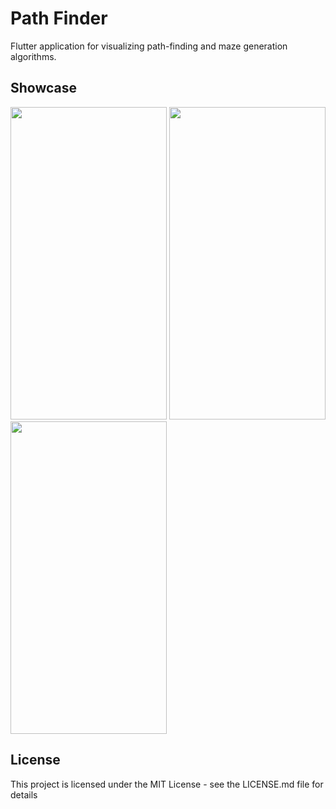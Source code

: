 # Path Finder

Flutter application for visualizing path-finding and maze generation algorithms.


## Showcase

<p float="left">
<img src="https://user-images.githubusercontent.com/37647916/107891756-69762b80-6eff-11eb-9685-38e5905ceec8.gif" height="500" width="250">

<img src="https://user-images.githubusercontent.com/37647916/107892062-67ad6780-6f01-11eb-8c77-2ad7c545dff2.gif" height="500" width="250"> 

<img src="https://user-images.githubusercontent.com/37647916/107892065-6da34880-6f01-11eb-8c99-7877c5dd10ab.gif" height="500" width="250">
</p>


## License

This project is licensed under the MIT License - see the LICENSE.md file for details
